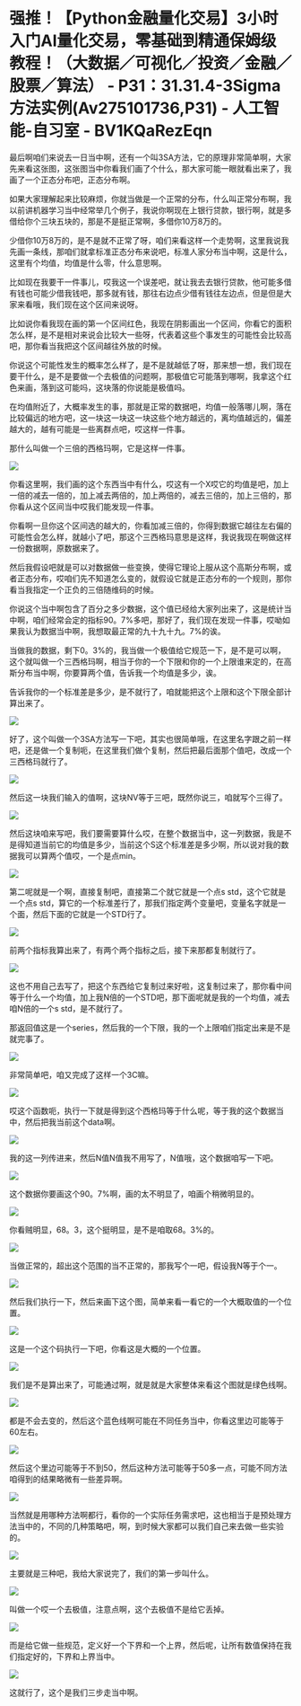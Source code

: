 # 强推！【Python金融量化交易】3小时入门AI量化交易，零基础到精通保姆级教程！（大数据／可视化／投资／金融／股票／算法） - P31：31.31.4-3Sigma方法实例(Av275101736,P31) - 人工智能-自习室 - BV1KQaRezEqn

最后啊咱们来说去一日当中啊，还有一个叫3SA方法，它的原理非常简单啊，大家先来看这张图，这张图当中你看我们画了个什么，那大家可能一眼就看出来了，我画了一个正态分布吧，正态分布啊。

如果大家理解起来比较麻烦，你就当做是一个正常的分布，什么叫正常分布啊，我以前讲机器学习当中经常举几个例子，我说你啊现在上银行贷款，银行啊，就是多借给你个三块五块的，那是不是挺正常啊，多借你10万8万的。

少借你10万8万的，是不是就不正常了呀，咱们来看这样一个走势啊，这里我说我先画一条线，那咱们就拿标准正态分布来说吧，标准人家分布当中啊，这是什么，这里有个均值，均值是什么零，什么意思啊。

比如现在我要干一件事儿，哎我这一个误差吧，就让我去去银行贷款，他可能多借有钱也可能少借我钱吧，那多就有钱，那往右边点少借有钱往左边点，但是但是大家来看哦，我们现在这个区间来说呀。

比如说你看我现在画的第一个区间红色，我现在阴影画出一个区间，你看它的面积怎么样，是不是相对来说会比较大一些呀，代表着这些个事发生的可能性会比较高吧，那你看当我把这个区间越往外放的时候。

你说这个可能性发生的概率怎么样了，是不是就越低了呀，那来想一想，我们现在要干什么，是不是要做一个去极值的问题啊，那极值它可能落到哪啊，我拿这个红色来画，落到这可能吗，这块落的你说能是极值吗。

在均值附近了，大概率发生的事，那就是正常的数据吧，均值一般落哪儿啊，落在比较偏远的地方吧，这一块这一块这一块这些个地方越远的，离均值越远的，偏差越大的，越有可能是一些离群点吧，哎这样一件事。

那什么叫做一个三倍的西格玛啊，它是这样一件事。

![](img/c85290e424606ae6bd05ad3e3c4e2680_1.png)

你看这里啊，我们画的这个东西当中有什么，哎这有一个X哎它的均值是吧，加上一倍的减去一倍的，加上减去两倍的，加上两倍的，减去三倍的，加上三倍的，那你看从这个区间当中哎我们能发现一件事。

你看啊一旦你这个区间选的越大的，你看加减三倍的，你得到数据它越往左右偏的可能性会怎么样，就越小了吧，那这个三西格玛意思是这样，我说我现在啊做这样一份数据啊，原数据来了。

然后我假设吧就是可以对数据做一些变换，使得它理论上服从这个高斯分布啊，或者正态分布，哎咱们先不知道怎么变的，就假设它就是正态分布的一个规则，那你看当我指定一个正负的三倍随维码的时候。

你说这个当中啊包含了百分之多少数据，这个值已经给大家列出来了，这是统计当中啊，咱们经常会定的指标90。7%多吧，那好了，我们现在发现一件事，哎呦如果我认为数据当中啊，我想取最正常的九十九十九。7%的诶。

当做我的数据，剩下0。3%的，我当做一个极值给它规范一下，是不是可以啊，这个就叫做一个三西格玛啊，相当于你的一个下限和你的一个上限谁来定的，在高斯分布当中啊，你要算两个值，告诉我一个均值是多少，诶。

告诉我你的一个标准差是多少，是不就行了，咱就能把这个上限和这个下限全部计算出来了。

![](img/c85290e424606ae6bd05ad3e3c4e2680_3.png)

好了，这个叫做一个3SA方法写一下吧，其实也很简单哦，在这里名字跟之前一样吧，还是做一个复制呃，在这里我们做个复制，然后把最后面那个值吧，改成一个三西格玛就行了。



![](img/c85290e424606ae6bd05ad3e3c4e2680_5.png)

然后这一块我们输入的值啊，这块NV等于三吧，既然你说三，咱就写个三得了。

![](img/c85290e424606ae6bd05ad3e3c4e2680_7.png)

然后这块咱来写吧，我们要需要算什么哎，在整个数据当中，这一列数据，我是不是得知道当前它的均值是多少，当前这个S这个标准差是多少啊，所以说对我的数据我可以算两个值哎，一个是点min。



![](img/c85290e424606ae6bd05ad3e3c4e2680_9.png)

第二呢就是一个啊，直接复制吧，直接第二个就它就是一个点s std，这个它就是一个点s std，算它的一个标准差行了，那我们指定两个变量吧，变量名字就是一个面，然后下面的它就是一个STD行了。



![](img/c85290e424606ae6bd05ad3e3c4e2680_11.png)

前两个指标我算出来了，有两个两个指标之后，接下来那都复制就行了。

![](img/c85290e424606ae6bd05ad3e3c4e2680_13.png)

这也不用自己去写了，把这个东西给它复制过来好啦，这复制过来了，那你看中间等于什么一个均值，加上我N倍的一个STD吧，那下面呢就是我的一个均值，减去咱N倍的一个s std，是不就行了。

那返回值这是一个series，然后我的一个下限，我的一个上限咱们指定出来是不是就完事了。

![](img/c85290e424606ae6bd05ad3e3c4e2680_15.png)

非常简单吧，咱又完成了这样一个3C嘛。

![](img/c85290e424606ae6bd05ad3e3c4e2680_17.png)

哎这个函数呃，执行一下就是得到这个西格玛等于什么呢，等于我的这个数据当中，然后把我当前这个data啊。



![](img/c85290e424606ae6bd05ad3e3c4e2680_19.png)

我的这一列传进来，然后N值N值我不用写了，N值哦，这个数据咱写一下吧。

![](img/c85290e424606ae6bd05ad3e3c4e2680_21.png)

这个数据你要画这个90。7%啊，画的太不明显了，咱画个稍微明显的。

![](img/c85290e424606ae6bd05ad3e3c4e2680_23.png)

你看贼明显，68。3，这个挺明显，是不是咱取68。3%的。

![](img/c85290e424606ae6bd05ad3e3c4e2680_25.png)

当做正常的，超出这个范围的当不正常的，那我写个一吧，假设我N等于个一。

![](img/c85290e424606ae6bd05ad3e3c4e2680_27.png)

然后我们执行一下，然后来画下这个图，简单来看一看它的一个大概取值的一个位置。

![](img/c85290e424606ae6bd05ad3e3c4e2680_29.png)

这是一个这个码执行一下吧，你看这是大概的一个位置。

![](img/c85290e424606ae6bd05ad3e3c4e2680_31.png)

我们是不是算出来了，可能通过啊，就是就是大家整体来看这个图就是绿色线啊。

![](img/c85290e424606ae6bd05ad3e3c4e2680_33.png)

都是不会去变的，然后这个蓝色线啊可能在不同任务当中，你看这里边可能等于60左右。

![](img/c85290e424606ae6bd05ad3e3c4e2680_35.png)

然后这个里边可能等于不到50，然后这种方法可能等于50多一点，可能不同方法咱得到的结果略微有一些差异啊。



![](img/c85290e424606ae6bd05ad3e3c4e2680_37.png)

当然就是用哪种方法啊都行，看你的一个实际任务需求吧，这也相当于是预处理方法当中的，不同的几种策略吧，啊，到时候大家都可以我们自己来去做一些实验的。



![](img/c85290e424606ae6bd05ad3e3c4e2680_39.png)

主要就是三种吧，我给大家说完了，我们的第一步叫什么。

![](img/c85290e424606ae6bd05ad3e3c4e2680_41.png)

叫做一个哎一个去极值，注意点啊，这个去极值不是给它丢掉。

![](img/c85290e424606ae6bd05ad3e3c4e2680_43.png)

而是给它做一些规范，定义好一个下界和一个上界，然后呢，让所有数值保持在我们指定好的，下界和上界当中。

![](img/c85290e424606ae6bd05ad3e3c4e2680_45.png)

这就行了，这个是我们三步走当中啊。